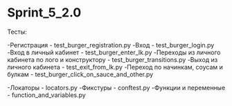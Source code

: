 # Sprint_5_2.0

Тесты:

-Регистрация - test_burger_registration.py
-Вход - test_burger_login.py
-Вход в личный кабинет - test_burger_enter_lk.py
-Переходы из личного кабинета по лого и конструктору - test_burger_transitions.py
-Выход из личного кабинета - test_exit_from_lk.py
-Переход по начинкам, соусам и булкам - test_burger_click_on_sauce_and_other.py


-Локаторы - locators.py
-Фикстуры - conftest.py
-Функции и переменные - function_and_variables.py
